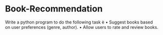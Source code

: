 # Book-Recommendation
Write a python program to do the following task è • Suggest books based on user preferences (genre, author). • Allow users to rate and review books.          
